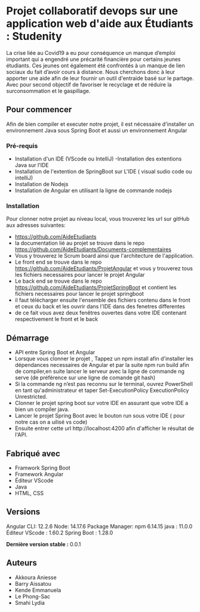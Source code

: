 # Projet collaboratif devops sur une application web d'aide aux Étudiants : Studenity

La crise liée au Covid19 a eu pour conséquence un manque d’emploi important qui a engendré une précarité financière pour certains jeunes étudiants.
Ces jeunes ont également été confrontés à un manque de lien sociaux du fait d’avoir cours à distance.
Nous cherchons donc à leur apporter une aide afin de leur fournir un outil d'entraide basé sur le partage.
Avec pour second objectif de favoriser le recyclage et de réduire la surconsommation et le gaspillage.

## Pour commencer

Afin de bien compiler et executer notre projet, il est nécessaire d'installer un environnement Java sous Spring Boot et aussi un environnement Angular

### Pré-requis

- Installation d'un IDE (VScode ou IntelliJ)
-Installation des extentions Java sur l'IDE
- Installation de l'extention de SpringBoot sur L'IDE ( visual sudio code ou intelliJ)
- Installation de Nodejs
- Installation de Angular en utilisant la ligne de commande nodejs 
### Installation

Pour clonner notre projet au niveau local, vous trouverez les url sur gitHub aux adresses suivantes:
-  https://github.com/AideEtudiants 
-  la documentation lié au projet se trouve dans le repo https://github.com/AideEtudiants/Documents-complementaires
-  Vous y trouverez le Scrum board ainsi que l'architecture de l'application.
-  Le front end se trouve dans le repo https://github.com/AideEtudiants/ProjetAngular et vous y trouverez tous les fichiers necessaires pour lancer le projet Angular
-  Le back end se trouve dans le repo https://github.com/AideEtudiants/ProjetSpringBoot et contient  les fichiers necessaires pour lancer le projet springboot
 - il faut télécharger ensuite l'ensemble des fichiers contenu dans le front et ceux du back et les ouvrir dans l'IDE dans des fenetres differentes
 - de ce fait vous avez deux fenêtres ouvertes dans votre IDE contenant respectivement le front et le back

## Démarrage
* API entre Spring Boot et Angular
* Lorsque vous clonner le projet , Tappez un npm install afin d'installer les dépendances necessaires de Angular et par la suite npm run build afin de compiler,en suite lancer le serveur avec la ligne de commande ng serve (de préférence sur une ligne de comande git hash)
* Si la commande ng n’est pas reconnu sur le terminal, ouvrez PowerShell en tant qu'administrateur et taper Set-ExecutionPolicy ExecutionPolicy Unrestricted.
* Clonner le projet spring boot sur votre IDE en assurant que votre IDE a bien un compiler java.
* Lancer le projet Spring Boot avec le bouton run sous votre IDE ( pour notre cas on a uilisé vs code)
* Ensuite entrer cette url http://localhost:4200 afin d'afficher le résultat de l'API.


## Fabriqué avec

* Framwork Spring Boot
* Framework Angular
* Éditeur VScode
* Java
* HTML, CSS 

## Versions
Angular CLI: 12.2.6
Node: 14.17.6
Package Manager: npm 6.14.15
java : 11.0.0
Éditeur VScode : 1.60.2
Spring Boot : 1.28.0

**Dernière version stable :**  0.0.1

## Auteurs

* Akkoura Aniesse
* Barry Aissatou
* Kende Emmanuela
* Le Phong-Sac
* Smahi Lydia 
